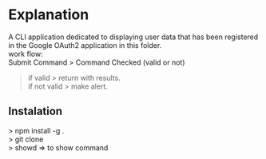 # Explanation

A CLI application dedicated to displaying user data that has been registered in the Google OAuth2 application in this folder.
</br>
work flow:
</br>
Submit Command > Command Checked (valid or not)</br>
> if valid > return with results.</br>
> if not valid > make alert.

<h2>Instalation</h2>
> npm install -g .</br>
> git clone <link></br>
> showd => to show command

